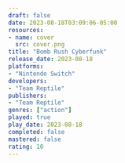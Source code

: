 ```yaml
---
draft: false
date: 2023-08-18T03:09:06-05:00
resources:
- name: cover
  src: cover.png
title: "Bomb Rush Cyberfunk"
release_date: 2023-08-18
platforms:
- "Nintendo Switch"
developers: 
- "Team Reptile"
publishers:
- "Team Reptile"
genres: ["action"]
played: true
play_date: 2023-08-18
completed: false
mastered: false
rating: 10
---
```


